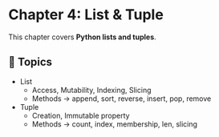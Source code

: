 # Chapter 4: List & Tuple

This chapter covers **Python lists and tuples**.

## 📌 Topics
- List
  - Access, Mutability, Indexing, Slicing
  - Methods → append, sort, reverse, insert, pop, remove
- Tuple
  - Creation, Immutable property
  - Methods → count, index, membership, len, slicing